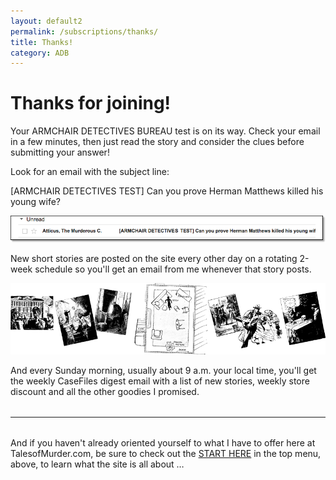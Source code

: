 ```yaml
---
layout: default2
permalink: /subscriptions/thanks/
title: Thanks!
category: ADB
---
```


<div class="thanks-for-signing-up story">
  <h1>Thanks for joining!</h1>
  <p>Your <span class="bold bloodred">ARMCHAIR DETECTIVES BUREAU</span> test is on its way. Check your email in a few minutes, then just read the story and consider the clues before submitting your answer!</p>

  <p>Look for an email with the subject line:</p>

  <p class="subject-line">[ARMCHAIR&nbsp;DETECTIVES&nbsp;TEST] Can you prove Herman Matthews killed his young wife?</p>
  
  <img src="/assets/img/trf/email-subject.png" alt="[ARMCHAIR&nbsp;DETECTIVES&nbsp;TEST] Can you prove Herman Matthews killed his young wife?">
  
  <p>New short stories are posted on the site every other day on a rotating 2-week schedule so you'll get an email from me whenever that story posts.</p>
  
  <img src="/assets/img/trf/ss-banner.png" alt="images from various short stories">

  <p>And every Sunday morning, usually about 9 a.m. your local time, you'll get the weekly <span class="uppercase bold bloodred">CaseFiles</span> digest email with a list of new stories, weekly store discount and all the other goodies I promised.</p>

<hr style="margin:2rem 0;">

  <p>And if you haven't already oriented yourself to what I have to offer here at <span class="companyname">TalesofMurder.com</span>, be sure to check out the <a href="/start-here/" class="underline bold">START HERE</a> in the top menu, above, to learn what the site is all about &hellip;</p>

</div> <!-- end div thanks -->



<!--   <div style="width:500px;max-width:90%;margin:0 auto;">
    <h3 style="color:#8b0000;text-align:center;">And while you wait,<br>why not check out &hellip;</h3>
    <br>
    <ul style="margin:0 auto;text-align: left;color:#242424;">
      <li style="margin-bottom: 1rem;"><a href="/murderwiki/" style="font-weight: bold;text-decoration: underline;">MURDERWIKI</a> to learn more about the murder mystery genre.</li>
      <li style="margin-bottom: 1rem;"><a href="/short-stories/" style="font-weight: bold;text-decoration: underline;">SHORT STORIES</a> to read if you've just got a little time to kill!</li>
      <li style="margin-bottom: 1rem;"><a href="/novellas/" style="font-weight: bold;text-decoration: underline;">NOVELLAS</a> for that leisurly afternoon read.</li>
      <li style="margin-bottom: 1rem;"><a href="novels/" style="font-weight: bold;text-decoration: underline;">NOVELS</a> and enjoy a long, edge-of-your-seat thrill!</li>
    </ul>

  </div> -->